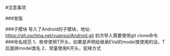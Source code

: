 #注意事项

###发版

###子模块
    导入了Android的子模块，地址: https://git.oschina.net/yuansui/Android.git
    初次导入需要使用git clone命令
###命名规范
    1、枚举使用T开头，如果是声明给继承EVal的model类使用的话，T后面拼model类名
    2、常量使用K开头，驼峰方式
